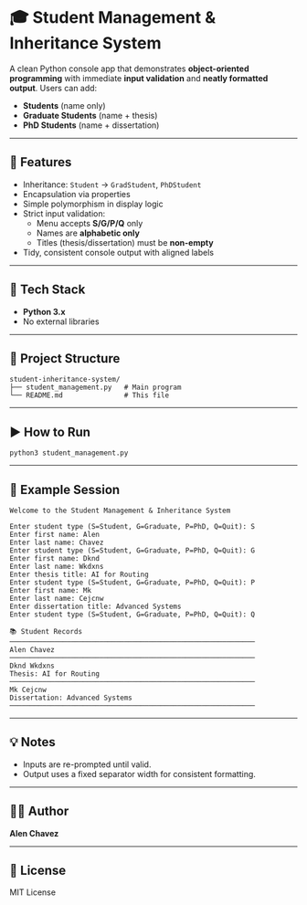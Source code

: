 # 🎓 Student Management & Inheritance System

A clean Python console app that demonstrates **object-oriented programming** with immediate **input validation** and **neatly formatted output**. Users can add:
- **Students** (name only)
- **Graduate Students** (name + thesis)
- **PhD Students** (name + dissertation)

---

## 🚀 Features
- Inheritance: `Student` → `GradStudent`, `PhDStudent`
- Encapsulation via properties
- Simple polymorphism in display logic
- Strict input validation:
  - Menu accepts **S/G/P/Q** only
  - Names are **alphabetic only**
  - Titles (thesis/dissertation) must be **non-empty**
- Tidy, consistent console output with aligned labels

---

## 🧰 Tech Stack
- **Python 3.x**
- No external libraries

---

## 📂 Project Structure
    student-inheritance-system/
    ├── student_management.py   # Main program
    └── README.md               # This file

---

## ▶️ How to Run
    python3 student_management.py

---

## 📝 Example Session
    Welcome to the Student Management & Inheritance System

    Enter student type (S=Student, G=Graduate, P=PhD, Q=Quit): S
    Enter first name: Alen
    Enter last name: Chavez
    Enter student type (S=Student, G=Graduate, P=PhD, Q=Quit): G
    Enter first name: Dknd
    Enter last name: Wkdxns
    Enter thesis title: AI for Routing
    Enter student type (S=Student, G=Graduate, P=PhD, Q=Quit): P
    Enter first name: Mk
    Enter last name: Cejcnw
    Enter dissertation title: Advanced Systems
    Enter student type (S=Student, G=Graduate, P=PhD, Q=Quit): Q

    📚 Student Records
    ────────────────────────────────────────────────────────────
    Alen Chavez
    ────────────────────────────────────────────────────────────
    Dknd Wkdxns
    Thesis: AI for Routing
    ────────────────────────────────────────────────────────────
    Mk Cejcnw
    Dissertation: Advanced Systems
    ────────────────────────────────────────────────────────────

---

## 💡 Notes
- Inputs are re-prompted until valid.
- Output uses a fixed separator width for consistent formatting.

---

## 🧑‍💻 Author
**Alen Chavez**

---

## 📝 License
MIT License
